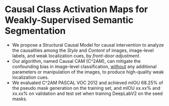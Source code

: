 # Causal Class Activation Maps for Weakly-Supervised Semantic Segmentation

- We propose a Structural Causal Model for causal intervention to analyze the causalities among the *Style* and *Content* of images, image-level labels, and weak localization cues, by *front-door adjustment*. 
- Our algorithm, named Causal CAM (C^2AM), can mitigate the confounding bias in image-level classification, <u>without</u> any additional parameters or manipulation of the images, to produce high-quality weak localization cues. 
- We evaluated C^2AM PASCAL VOC 2012 and achieved mIOU 68.25% of the pseudo mask generation on the training set, and mIOU xx.xx% and xx.xx% on validation and test set when training DeepLabV2 on the seed masks.
